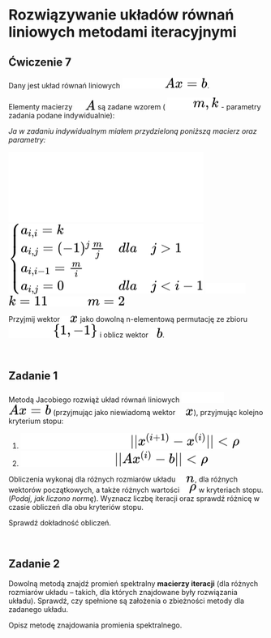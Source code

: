 # Rozwiązywanie układów równań liniowych metodami iteracyjnymi
## Ćwiczenie 7

Dany jest układ równań liniowych <!-- $Ax=b$ --> <img style="transform: translateY(0.1em);" src="..\svg\dark-mode\CWGGnbaO9o.svg#gh-dark-mode-only"><img style="transform: translateY(0.1em);" src="..\svg\light-mode\CWGGnbaO9o.svg#gh-light-mode-only">.

Elementy macierzy <!-- $A$ --> <img style="transform: translateY(0.1em);" src="..\svg\dark-mode\Iljj5oBSFh.svg#gh-dark-mode-only"><img style="transform: translateY(0.1em);" src="..\svg\light-mode\Iljj5oBSFh.svg#gh-light-mode-only"> są zadane wzorem (<!-- $m, k$ --> <img style="transform: translateY(0.1em);" src="..\svg\dark-mode\WPe57wA9av.svg#gh-dark-mode-only"><img style="transform: translateY(0.1em);" src="..\svg\light-mode\WPe57wA9av.svg#gh-light-mode-only"> - parametry zadania podane indywidualnie): 

*Ja w zadaniu indywidualnym miałem przydzieloną poniższą macierz oraz parametry:*

<!-- $
\begin{cases} 
    a_{i, i} = k \\ 
    a_{i, j} = (-1)^j \frac{m}{j} & dla & j > 1 \\
    a_{i, i-1} = \frac{m}{i} \\
    a_{i, j} = 0 & dla & j < i - 1 \\
\end{cases}
$ --> <img style="transform: translateY(0.1em);" src="..\svg\dark-mode\LVNnLEGM1m.svg#gh-dark-mode-only"><img style="transform: translateY(0.1em);" src="..\svg\light-mode\LVNnLEGM1m.svg#gh-light-mode-only">

<!-- $k=11$ --> <img style="transform: translateY(0.1em);" src="..\svg\dark-mode\pG64Ilne99.svg#gh-dark-mode-only"><img style="transform: translateY(0.1em);" src="..\svg\light-mode\pG64Ilne99.svg#gh-light-mode-only">

<!-- $m=2$ --> <img style="transform: translateY(0.1em);" src="..\svg\dark-mode\xgWxbPFYV5.svg#gh-dark-mode-only"><img style="transform: translateY(0.1em);" src="..\svg\light-mode\xgWxbPFYV5.svg#gh-light-mode-only">

Przyjmij wektor <!-- $x$ --> <img style="transform: translateY(0.1em);" src="..\svg\dark-mode\4vt7bWN9i6.svg#gh-dark-mode-only"><img style="transform: translateY(0.1em);" src="..\svg\light-mode\4vt7bWN9i6.svg#gh-light-mode-only"> jako dowolną n-elementową permutację ze zbioru <!-- $\{ 1, -1 \}$ --> <img style="transform: translateY(0.1em);" src="..\svg\dark-mode\982xEBWSat.svg#gh-dark-mode-only"><img style="transform: translateY(0.1em);" src="..\svg\light-mode\982xEBWSat.svg#gh-light-mode-only"> i oblicz wektor  <!-- $b$ --> <img style="transform: translateY(0.1em);" src="..\svg\dark-mode\FTJKvDSloe.svg#gh-dark-mode-only"><img style="transform: translateY(0.1em);" src="..\svg\light-mode\FTJKvDSloe.svg#gh-light-mode-only">. 

<br>

## Zadanie 1
Metodą Jacobiego rozwiąż układ równań liniowych <!-- $Ax=b$ --> <img style="transform: translateY(0.1em);" src="..\svg\dark-mode\CWGGnbaO9o.svg#gh-dark-mode-only"><img style="transform: translateY(0.1em);" src="..\svg\light-mode\CWGGnbaO9o.svg#gh-light-mode-only"> (przyjmując jako niewiadomą wektor <!-- $x$ --> <img style="transform: translateY(0.1em);" src="..\svg\dark-mode\4vt7bWN9i6.svg#gh-dark-mode-only"><img style="transform: translateY(0.1em);" src="..\svg\light-mode\4vt7bWN9i6.svg#gh-light-mode-only">), przyjmując kolejno kryterium stopu:

1. <!-- $||x^{(i+1)} - x^{(i)}|| < \rho$ --> <img style="transform: translateY(0.1em);" src="..\svg\dark-mode\ulxmEU2BlF.svg#gh-dark-mode-only"><img style="transform: translateY(0.1em);" src="..\svg\light-mode\ulxmEU2BlF.svg#gh-light-mode-only">
2. <!-- $||Ax^{(i)} - b || < \rho$ --> <img style="transform: translateY(0.1em);" src="..\svg\dark-mode\6KIKtnnPBR.svg#gh-dark-mode-only"><img style="transform: translateY(0.1em);" src="..\svg\light-mode\6KIKtnnPBR.svg#gh-light-mode-only">

Obliczenia wykonaj dla różnych rozmiarów układu <!-- $n$ --> <img style="transform: translateY(0.1em);" src="..\svg\dark-mode\2fzZmam4lV.svg#gh-dark-mode-only"><img style="transform: translateY(0.1em);" src="..\svg\light-mode\2fzZmam4lV.svg#gh-light-mode-only">, dla różnych wektorów początkowych, a także różnych wartości <!-- $\rho$ --> <img style="transform: translateY(0.1em)" src="..\svg\dark-mode\bIW0CJFPVP.svg#gh-dark-mode-only"><img style="transform: translateY(0.1em)" src="..\svg\light-mode\bIW0CJFPVP.svg#gh-light-mode-only"> w kryteriach stopu. (*Podaj, jak liczono normę*). Wyznacz liczbę iteracji oraz sprawdź różnicę w czasie obliczeń dla obu kryteriów stopu. 

Sprawdź dokładność obliczeń.

<br>

## Zadanie 2
Dowolną metodą znajdź promień spektralny **macierzy iteracji** (dla różnych rozmiarów układu – 
takich, dla których znajdowane były rozwiązania układu). Sprawdź, czy spełnione są założenia o 
zbieżności metody dla zadanego układu. 

Opisz metodę znajdowania promienia spektralnego.
